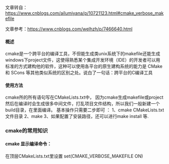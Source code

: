 文章转自：https://www.cnblogs.com/ailumiyana/p/10721123.html#cmake_verbose_makefile

文章参考：https://www.cnblogs.com/welhzh/p/7466640.html



#### 概述

cmake是一个跨平台的编译工具，不但能生成类unix系统下的makefile还能生成windows下project文件，这使得熟悉某个集成开发环境（IDE）的开发者可以用标准的方式建构他的软件，这种可以使用各平台的原生建构系统的能力是 CMake 和 SCons 等其他类似系统的区别之处。说白了一句话：跨平台的C编译工具



#### 使用方法

cmake所的所有语句写在CMakeLists.txt中，
因为cmake生成makefile或project然后在编译时会生成很多中间文件，打乱项目文件结构，所以我们一般新建一个build目录，在里面编译。
基本操作只需要二步即可 ：
1、cmake CMakeLists.txt文件目录
2、make
3、如果配置了安装路径，还可以进行make install 等.

### cmake的常用知识

#### cmake 显示编译命令：

在顶层CMakeLists.txt里设置 set(CMAKE_VERBOSE_MAKEFILE ON)



